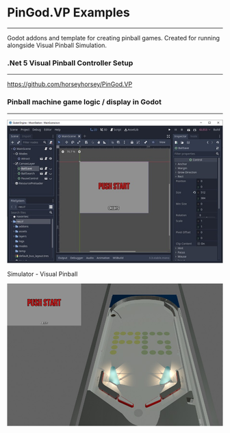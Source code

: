 # PinGod.VP Examples
---

Godot addons and template for creating pinball games. Created for running alongside Visual Pinball Simulation.

### .Net 5 Visual Pinball Controller Setup
---

https://github.com/horseyhorsey/PinGod.VP

### Pinball machine game logic / display in Godot
---

![image](doc/images/godot.jpg)

Simulator - Visual Pinball

![image](doc/images/pingod-vp.jpg)
